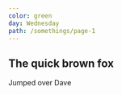 ```yaml
---
color: green
day: Wednesday
path: /somethings/page-1
---
```

## The quick brown fox

Jumped over Dave